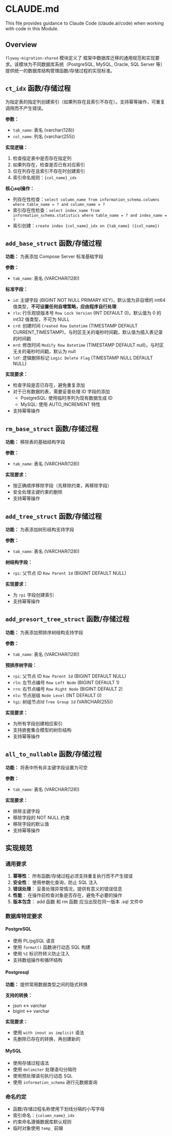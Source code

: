 # CLAUDE.md

This file provides guidance to Claude Code (claude.ai/code) when working with code in this Module.

## Overview

`flyway-migration-shared` 模块定义了 框架中数据库迁移的通用规范和实现要求。该模块为不同数据库系统（PostgreSQL, MySQL, Oracle, SQL Server 等）提供统一的数据库结构管理函数/存储过程的实现标准。

## `ct_idx` 函数/存储过程

为指定表的指定列创建索引（如果列存在且索引不存在）。支持幂等操作，可重复调用而不产生错误。

**参数：**

- `tab_name`: 表名 (varchar(128))
- `col_name`: 列名 (varchar(255))

**实现逻辑：**

1. 检查指定表中是否存在指定列
2. 如果列存在，检查是否已有对应索引
3. 仅在列存在且索引不存在时创建索引
4. 索引命名规则：`{col_name}_idx`

**核心sql操作：**

- 列存在性检查：`select column_name from information_schema.columns where table_name = ? and column_name = ?`
- 索引存在性检查：`select index_name from information_schema.statistics where table_name = ? and index_name = ?`
- 索引创建：`create index {col_name}_idx on {tab_name} ({col_name})`

## `add_base_struct` 函数/存储过程

**功能：** 为表添加 Compose Server 标准基础字段

**参数：**

- `tab_name`: 表名 (VARCHAR(128))

**标准字段：**

- `id`: 主键字段 (BIGINT NOT NULL PRIMARY KEY)，默认值为非自增的 int64 值类型，**不可设置任何自增策略，应由程序自行处理**
- `rlv`: 行乐观锁版本号 `Row Lock Version` (INT DEFAULT 0)，默认值为 0 的 int32 值类型，不可为 NULL
- `crd`: 创建时间 `Created Row Datetime` (TIMESTAMP DEFAULT CURRENT_TIMESTAMP)，与时区无关的毫秒时间戳，默认值为插入表记录的时间戳
- `mrd`: 修改时间 `Modify Row Datetime` (TIMESTAMP DEFAULT null)，与时区无关的毫秒时间戳，默认为 null
- `ldf`: 逻辑删除标记 `Logic Delete Flag` (TIMESTAMP NULL DEFAULT NULL)

**实现要求：**

- 检查字段是否已存在，避免重复添加
- 对于已有数据的表，需要妥善处理 ID 字段的添加
  - PostgreSQL: 使用临时序列为现有数据生成 ID
  - MySQL: 使用 AUTO_INCREMENT 特性
- 支持幂等操作

## `rm_base_struct` 函数/存储过程

**功能：** 移除表的基础结构字段

**参数：**

- `tab_name`: 表名 (VARCHAR(128))

**实现要求：**

- 按正确顺序移除字段（先移除约束，再移除字段）
- 安全处理主键约束的删除
- 支持幂等操作

## `add_tree_struct` 函数/存储过程

**功能：** 为表添加树形结构支持字段

**参数：**

- `tab_name`: 表名 (VARCHAR(128))

**树结构字段：**

- `rpi`: 父节点 ID `Row Parent Id` (BIGINT DEFAULT NULL)

**实现要求：**

- 为 `rpi` 字段创建索引
- 支持幂等操作

## `add_presort_tree_struct` 函数/存储过程

**功能：** 为表添加预排序树结构支持字段

**参数：**

- `tab_name`: 表名 (VARCHAR(128))

**预排序树字段：**

- `rpi`: 父节点 ID `Row Parent Id` (BIGINT DEFAULT NULL)
- `rln`: 左节点编号 `Row Left Node` (BIGINT DEFAULT 1)
- `rrn`: 右节点编号 `Row Right Node` (BIGINT DEFAULT 2)
- `nlv`: 节点层级 `Node Level` (INT DEFAULT 0)
- `tgi`: 树组节点Id `Tree Group Id` (VARCHAR(255))

**实现要求：**

- 为所有字段创建相应索引
- 支持嵌套集合模型的树形结构
- 支持幂等操作

## `all_to_nullable` 函数/存储过程

**功能：** 将表中所有非主键字段设置为可空

**参数：**

- `tab_name`: 表名 (VARCHAR(128))

**实现要求：**

- 排除主键字段
- 移除字段的 NOT NULL 约束
- 移除字段的默认值
- 支持幂等操作

## 实现规范

### 通用要求

1. **幂等性**： 所有函数/存储过程必须支持重复执行而不产生错误
2. **安全性**： 使用参数化查询，防止 SQL 注入
3. **错误处理**： 妥善处理异常情况，提供有意义的错误信息
4. **性能**： 在操作前检查对象是否存在，避免不必要的操作
5. **版本包含**： add 函数 和 rm 函数 应当出现在同一版本 .sql 文件中

### 数据库特定要求

#### PostgreSQL

- 使用 PL/pgSQL 语言
- 使用 `format()` 函数进行动态 SQL 构建
- 使用 `%I` 标识符转义防止注入
- 支持数组操作和循环结构

#### Postgresql

**功能：** 提供常用数据类型之间的隐式转换

**支持的转换：**

- json ↔ varchar
- bigint ↔ varchar

**实现要求：**

- 使用 `with inout as implicit` 语法
- 先删除已存在的转换，再创建新的

#### MySQL

- 使用存储过程语法
- 使用 `delimiter` 处理语句分隔符
- 使用预处理语句执行动态 SQL
- 使用 `information_schema` 进行元数据查询

### 命名约定

- 函数/存储过程名称使用下划线分隔的小写字母
- 索引命名：`{column_name}_idx`
- 约束命名遵循数据库默认规则
- 临时对象使用 `temp_` 前缀
